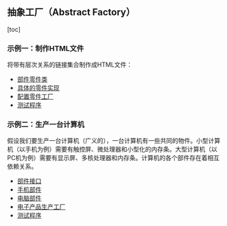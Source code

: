 ## 抽象工厂（Abstract Factory）

[toc]

### 示例一：制作HTML文件

将带有层次关系的链接集合制作成HTML文件：

- [部件零件类](src/main/java/com/jueee/example01/item)
- [具体的零件实现](src/main/java/com/jueee/example01/list)
- [配置零件工厂](src/main/java/com/jueee/example01/factory)
- [测试程序](src/main/java/com/jueee/example01/ExampleMain.java)

### 示例二：生产一台计算机

假设我们要生产一台计算机（广义的），一台计算机有一些共同的物件。小型计算机（以手机为例）需要有触控屏、微处理器和小型化的内存条。大型计算机（以PC机为例）需要有显示屏、多核处理器和内存条。计算机的各个部件存在着相互依赖关系。

- [部件接口](src/main/java/com/jueee/example02/item)
- [手机部件](src/main/java/com/jueee/example02/phone)
- [电脑部件](src/main/java/com/jueee/example02/computer)
- [电子产品生产工厂](src/main/java/com/jueee/example02/factory)
- [测试程序](src/main/java/com/jueee/example02/ExampleMain.java)


